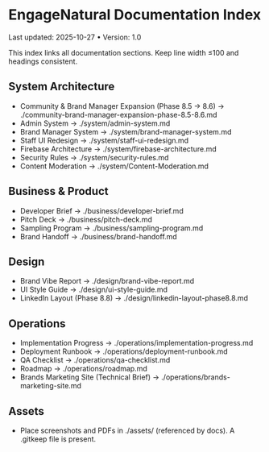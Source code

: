 # EngageNatural Documentation Index

Last updated: 2025-10-27 • Version: 1.0

This index links all documentation sections. Keep line width ≤100 and headings consistent.

## System Architecture

- Community & Brand Manager Expansion (Phase 8.5 → 8.6) → ./community-brand-manager-expansion-phase-8.5-8.6.md
- Admin System → ./system/admin-system.md
- Brand Manager System → ./system/brand-manager-system.md
- Staff UI Redesign → ./system/staff-ui-redesign.md
- Firebase Architecture → ./system/firebase-architecture.md
- Security Rules → ./system/security-rules.md
- Content Moderation → ./system/Content-Moderation.md

## Business & Product

- Developer Brief → ./business/developer-brief.md
- Pitch Deck → ./business/pitch-deck.md
- Sampling Program → ./business/sampling-program.md
- Brand Handoff → ./business/brand-handoff.md

## Design

- Brand Vibe Report → ./design/brand-vibe-report.md
- UI Style Guide → ./design/ui-style-guide.md
- LinkedIn Layout (Phase 8.8) → ./design/linkedin-layout-phase8.8.md

## Operations

- Implementation Progress → ./operations/implementation-progress.md
- Deployment Runbook → ./operations/deployment-runbook.md
- QA Checklist → ./operations/qa-checklist.md
- Roadmap → ./operations/roadmap.md
- Brands Marketing Site (Technical Brief) → ./operations/brands-marketing-site.md

## Assets

- Place screenshots and PDFs in ./assets/ (referenced by docs). A .gitkeep file is present.
